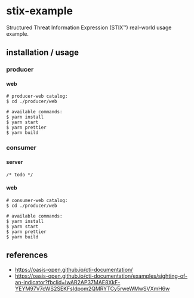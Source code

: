 # stix-example

Structured Threat Information Expression (STIX™) real-world usage example.

## installation / usage

### producer

#### web

```
# producer-web catalog:
$ cd ./producer/web

# available commands:
$ yarn install
$ yarn start
$ yarn prettier
$ yarn build
```

### consumer

#### server

```
/* todo */
```

#### web

```
# consumer-web catalog:
$ cd ./producer/web

# available commands:
$ yarn install
$ yarn start
$ yarn prettier
$ yarn build
```

## references

- https://oasis-open.github.io/cti-documentation/
- https://oasis-open.github.io/cti-documentation/examples/sighting-of-an-indicator?fbclid=IwAR2AP37MAE8XkF-YEYM97V7cWS2SEKFsIdpom2QMRYTCy5rweWMwSVXmH6w
